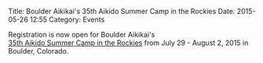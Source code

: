 Title: Boulder Aikikai's 35th Aikido Summer Camp in the Rockies
Date: 2015-05-26 12:55
Category: Events

Registration is now open for Boulder Aikikai's  
[35th Aikido Summer Camp in the Rockies](http://www.boulderaikikai.org/sc) from 
July 29 - August 2, 2015 in Boulder, Colorado.


